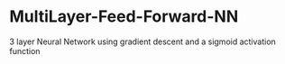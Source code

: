 # MultiLayer-Feed-Forward-NN
3 layer Neural Network using gradient descent and a sigmoid activation function
